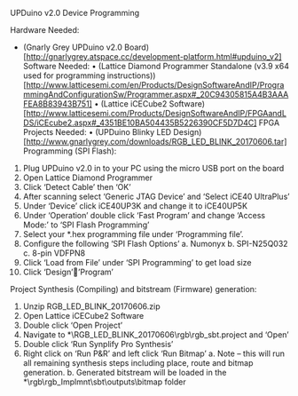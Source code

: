 UPDuino v2.0 Device Programming

Hardware Needed:
* (Gnarly Grey UPDuino v2.0 Board)[http://gnarlygrey.atspace.cc/development-platform.html#upduino_v2]
Software Needed:
    • (Lattice Diamond Programmer Standalone (v3.9 x64 used for programming instructions))
        [http://www.latticesemi.com/en/Products/DesignSoftwareAndIP/ProgrammingAndConfigurationSw/Programmer.aspx#_20C94305815A4B3AAAFEA8B83943B751]
    • (Lattice iCECube2 Software) [http://www.latticesemi.com/Products/DesignSoftwareAndIP/FPGAandLDS/iCEcube2.aspx#_4351BE10BA504435B5226390CF5D7D4C]
FPGA Projects Needed:
    • (UPDuino Blinky LED Design)[http://www.gnarlygrey.com/downloads/RGB_LED_BLINK_20170606.tar]
Programming (SPI Flash):
1. Plug UPDuino v2.0 in to your PC using the micro USB port on the board
2. Open Lattice Diamond Programmer
3. Click ‘Detect Cable’ then ‘OK’
4. After scanning select ‘Generic JTAG Device’ and ‘Select iCE40 UltraPlus’
5. Under ‘Device’ click iCE40UP3K and change it to iCE40UP5K
6. Under ‘Operation’ double click ‘Fast Program’ and change ‘Access Mode:’ to ‘SPI Flash Programming’
7. Select your *.hex programming file under ‘Programming file’.
8. Configure the following ‘SPI Flash Options’
    a. Numonyx
    b. SPI-N25Q032
    c. 8-pin VDFPN8
9. Click ‘Load from File’ under ‘SPI Programming’ to get load size
10. Click ‘Design’’Program’

Project Synthesis (Compiling) and bitstream (Firmware) generation:
1. Unzip RGB_LED_BLINK_20170606.zip
2. Open Lattice iCECube2 Software
3. Double click ‘Open Project’
4. Navigate to *\RGB_LED_BLINK_20170606\rgb\rgb_sbt.project and ‘Open’
5. Double click ‘Run Synplify Pro Synthesis’
6. Right click on ‘Run P&R’ and left click ‘Run Bitmap’
    a. Note – this will run all remaining synthesis steps including place, route and bitmap generation.
    b. Generated bitstream will be loaded in the *\rgb\rgb_Implmnt\sbt\outputs\bitmap folder